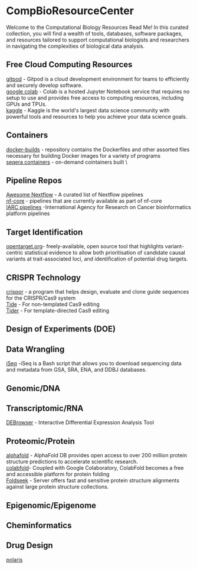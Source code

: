 # CompBioResourceCenter

Welcome to the Computational Biology Resources Read Me! In this curated collection, you will find a wealth of tools, databases, software packages, and resources tailored to support computational biologists and researchers in navigating the complexities of biological data analysis. 




## Free Cloud Computing Resources
[gitpod](https://www.gitpod.io) - Gitpod is a cloud development environment for teams to efficiently and securely develop software. \
[google colab](https://colab.research.google.com) - Colab is a hosted Jupyter Notebook service that requires no setup to use and provides free access to computing resources, including GPUs and TPUs. \
[kaggle](https://www.kaggle.com/) - Kaggle is the world's largest data science community with powerful tools and resources to help you achieve your data science goals. 

## Containers
[docker-builds](https://github.com/StaPH-B/docker-builds) - repository contains the Dockerfiles and other assorted files necessary for building Docker images for a variety of programs \
[seqera containers](https://seqera.io/containers/) - on-demand cointainers built \
## Pipeline Repos
[Awesome Nextflow](https://github.com/nextflow-io/awesome-nextflow) - A curated list of Nextflow pipelines \
[nf-core](https://nf-co.re/pipelines) - pipelines that are currently available as part of nf-core \
[IARC pipelines](https://github.com/IARCbioinfo/IARC-nf) -International Agency for Research on Cancer bioinformatics platform pipelines


## Target Identification 
[opentarget.org](https://www.opentargets.org/)- freely-available, open source tool that highlights variant-centric statistical evidence to allow both prioritisation of candidate causal variants at trait-associated loci, and identification of potential drug targets.

## CRISPR Technology 
[crispor](http://crispor.gi.ucsc.edu) - a program that helps design, evaluate and clone guide sequences for the CRISPR/Cas9 system \
[Tide](http://shinyapps.datacurators.nl/tide/) - For non-templated Cas9 editing \
[Tider](http://shinyapps.datacurators.nl/tider/) - For template-directed Cas9 editing

## Design of Experiments (DOE)

## Data Wrangling
[iSeq](https://github.com/BioOmics/iSeq?tab=readme-ov-file) -iSeq is a Bash script that allows you to download sequencing data and metadata from GSA, SRA, ENA, and DDBJ databases.
## Genomic/DNA 

## Transcriptomic/RNA
[DEBrowser](https://www.bioconductor.org/packages/release/bioc/vignettes/debrowser/inst/doc/DEBrowser.html) - Interactive Differential Expression Analysis Tool
## Proteomic/Protein

[alphafold](https://alphafold.ebi.ac.uk/) - AlphaFold DB provides open access to over 200 million protein structure predictions to accelerate scientific research. \
[colabfold](https://colab.research.google.com/github/sokrypton/ColabFold/blob/main/AlphaFold2.ipynb)- Coupled with Google Colaboratory, ColabFold becomes a free and accessible platform for protein folding \
[Foldseek](https://search.foldseek.com/search) - Server offers fast and sensitive protein structure alignments against large protein structure collections.

## Epigenomic/Epigenome

## Cheminformatics

## Drug Design
[polaris](https://polaris-hub.github.io/polaris/stable/)
